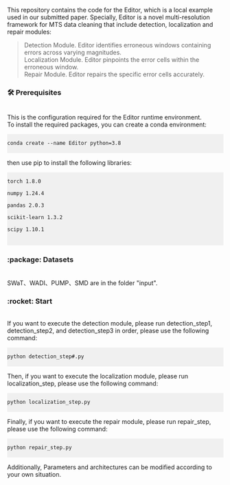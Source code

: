 This repository contains the code for the Editor, which is a local example used in our submitted paper. Specially, Editor is a novel multi-resolution framework for MTS data cleaning that include detection, localization and repair modules:<br>
>Detection Module. Editor identifies erroneous windows containing errors across varying magnitudes.<br>
Localization Module. Editor pinpoints the error cells within the erroneous window.<br>
Repair Module. Editor repairs the specific error cells accurately.<br>

<h3><strong>🛠️ Prerequisites</strong></h3><br>
This is the configuration required for the Editor runtime environment.<br>
To install the required packages, you can create a conda environment:<br>

<pre style="background-color: #f0f0f0;">
<code>
conda create --name Editor python=3.8
</code>
</pre>
then use pip to install the following libraries:<br>
<pre style="background-color: #f0f0f0;">
<code>
torch 1.8.0<br>
numpy 1.24.4<br>
pandas 2.0.3<br>
scikit-learn 1.3.2<br>
scipy 1.10.1<br>
</code>
</pre>

<h3><strong>:package: Datasets</strong></h3><br>
SWaT、WADI、PUMP、SMD are in the folder "input".<br>

<h3><strong>:rocket: Start</strong></h3><br>
If you want to execute the detection module, please run detection_step1, detection_step2, and detection_step3 in order, please use the following command:<br>
<pre style="background-color: #f0f0f0;">
<code>
python detection_step#.py
</code>
</pre>

Then, if you want to execute the localization module, please run localization_step, please use the following command:<br>
<pre style="background-color: #f0f0f0;">
<code>
python localization_step.py
</code>
</pre>

Finally, if you want to execute the repair module, please run repair_step, please use the following command:<br>
<pre style="background-color: #f0f0f0;">
<code>
python repair_step.py
</code>
</pre>

Additionally, Parameters and architectures can be modified according to your own situation.
